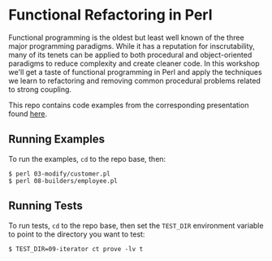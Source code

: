 # Functional Refactoring in Perl

Functional programming is the oldest but least well known of the three major programming paradigms. While it has a reputation for inscrutability, many of its tenets can be applied to both procedural and object-oriented paradigms to reduce complexity and create cleaner code. In this workshop we'll get a taste of functional programming in Perl and apply the techniques we learn to refactoring and removing common procedural problems related to strong coupling.
 
This repo contains code examples from the corresponding presentation found [here](https://scottw.github.io/presentations/functional-refactoring/).

## Running Examples

To run the examples, `cd` to the repo base, then:

    $ perl 03-modify/customer.pl
    $ perl 08-builders/employee.pl

## Running Tests

To run tests, `cd` to the repo base, then set the `TEST_DIR` environment variable to point to the directory you want to test:

    $ TEST_DIR=09-iterator ct prove -lv t
